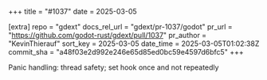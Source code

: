 +++
title = "#1037"
date = 2025-03-05

[extra]
repo = "gdext"
docs_rel_url = "gdext/pr-1037/godot"
pr_url = "https://github.com/godot-rust/gdext/pull/1037"
pr_author = "KevinThierauf"
sort_key = 2025-03-05
date_time = 2025-03-05T01:02:38Z
commit_sha = "a48f03e2d992e246e65d85ed0bc59e4597d6bfc5"
+++

Panic handling: thread safety; set hook once and not repeatedly
